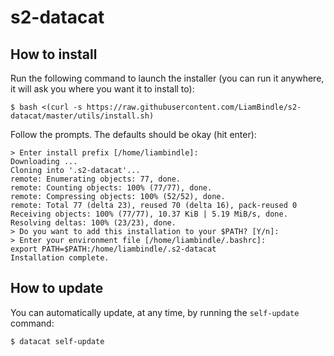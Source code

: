 # s2-datacat


## How to install

Run the following command to launch the installer (you can run it anywhere, it will ask you where you want it to install to):
```console
$ bash <(curl -s https://raw.githubusercontent.com/LiamBindle/s2-datacat/master/utils/install.sh)
```

Follow the prompts. The defaults should be okay (hit enter):

```
> Enter install prefix [/home/liambindle]: 
Downloading ...
Cloning into '.s2-datacat'...
remote: Enumerating objects: 77, done.
remote: Counting objects: 100% (77/77), done.
remote: Compressing objects: 100% (52/52), done.
remote: Total 77 (delta 23), reused 70 (delta 16), pack-reused 0
Receiving objects: 100% (77/77), 10.37 KiB | 5.19 MiB/s, done.
Resolving deltas: 100% (23/23), done.
> Do you want to add this installation to your $PATH? [Y/n]: 
> Enter your environment file [/home/liambindle/.bashrc]: 
export PATH=$PATH:/home/liambindle/.s2-datacat
Installation complete.
```

## How to update

You can automatically update, at any time, by running the `self-update` command:

```console
$ datacat self-update
```

